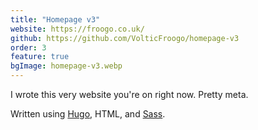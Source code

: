 ```yaml
---
title: "Homepage v3"
website: https://froogo.co.uk/
github: https://github.com/VolticFroogo/homepage-v3
order: 3
feature: true
bgImage: homepage-v3.webp
---
```


I wrote this very website you're on right now.
Pretty meta.

Written using [Hugo](https://gohugo.io/), HTML, and [Sass](https://sass-lang.com/).
